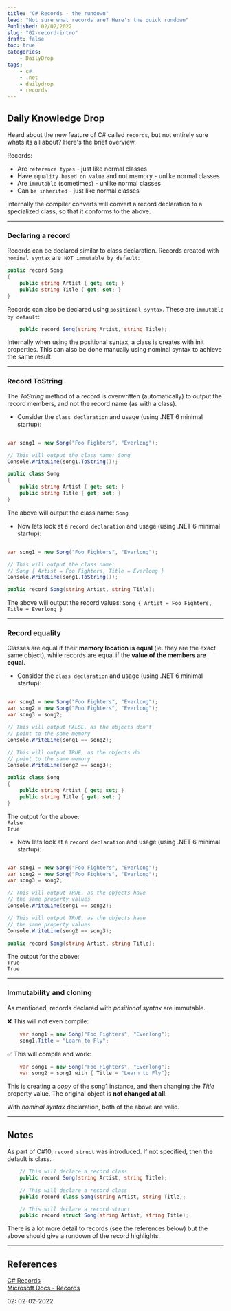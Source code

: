 ```yaml
---
title: "C# Records - the rundown"
lead: "Not sure what records are? Here's the quick rundown"
Published: 02/02/2022
slug: "02-record-intro"
draft: false
toc: true
categories:
    - DailyDrop
tags:
    - c#
    - .net
    - dailydrop
    - records
---
```


## Daily Knowledge Drop

Heard about the new feature of C# called `records`, but not entirely sure whats its all about? Here's the brief overview.

Records:
- Are `reference types` - just like normal classes
- Have `equality based on value` and not memory - unlike normal classes
- Are `immutable` (sometimes) - unlike normal classes
- Can `be inherited` - just like normal classes

Internally the compiler converts will convert a record declaration to a specialized class, so that it conforms to the above.

---

### Declaring a record

Records can be declared similar to class declaration. Records created with `nominal syntax` are` NOT immutable by default`:
``` csharp
public record Song
{
    public string Artist { get; set; }
    public string Title { get; set; }
}
```

Records can also be declared using `positional syntax`. These are `immutable by default`:
``` csharp
    public record Song(string Artist, string Title);
```

Internally when using the positional syntax, a class is creates with init properties. This can also be done manually using nominal syntax to achieve the same result. 

---

### Record ToString

The _ToString_ method of a record is overwritten (automatically) to output the record members, and not the record name (as with a class).

- Consider the `class declaration` and usage (using .NET 6 minimal startup):
``` csharp

var song1 = new Song("Foo Fighters", "Everlong");

// This will output the class name: Song
Console.WriteLine(song1.ToString());

public class Song
{  
    public string Artist { get; set; }
    public string Title { get; set; }
}
```

The above will output the class name: `Song`


- Now lets look at a `record declaration` and usage (using .NET 6 minimal startup):
``` csharp

var song1 = new Song("Foo Fighters", "Everlong");

// This will output the class name:
// Song { Artist = Foo Fighters, Title = Everlong }
Console.WriteLine(song1.ToString());

public record Song(string Artist, string Title);
```

The above will output the record values: `Song { Artist = Foo Fighters, Title = Everlong }`

---

### Record equality

Classes are equal if their **memory location is equal** (ie. they are the exact same object), while records are equal if the **value of the members are equal**.

- Consider the `class declaration` and usage (using .NET 6 minimal startup):
``` csharp

var song1 = new Song("Foo Fighters", "Everlong");
var song2 = new Song("Foo Fighters", "Everlong");
var song3 = song2;

// This will output FALSE, as the objects don't
// point to the same memory
Console.WriteLine(song1 == song2);

// This will output TRUE, as the objects do
// point to the same memory
Console.WriteLine(song2 == song3);

public class Song
{  
    public string Artist { get; set; }
    public string Title { get; set; }
}
```

The output for the above:  
`False`  
`True`

- Now lets look at a `record declaration` and usage (using .NET 6 minimal startup):
``` csharp

var song1 = new Song("Foo Fighters", "Everlong");
var song2 = new Song("Foo Fighters", "Everlong");
var song3 = song2;

// This will output TRUE, as the objects have
// the same property values
Console.WriteLine(song1 == song2);

// This will output TRUE, as the objects have
// the same property values
Console.WriteLine(song2 == song3);

public record Song(string Artist, string Title);
```

The output for the above:  
`True`  
`True`

---

### Immutability and cloning

As mentioned, records declared with _positional syntax_ are immutable.

❌ This will not even compile:
``` csharp
    var song1 = new Song("Foo Fighters", "Everlong");
    song1.Title = "Learn to Fly";
```

✅ This will compile and work:
``` csharp
    var song1 = new Song("Foo Fighters", "Everlong");
    var song2 = song1 with { Title = "Learn to Fly"};
```

This is creating a _copy_ of the song1 instance, and then changing the _Title_ property value. The original object is **not changed at all**.

With _nominal syntax_ declaration, both of the above are valid.

---

## Notes

As part of C#10, `record struct` was introduced. If not specified, then the default is class.

``` csharp
    // This will declare a record class
    public record Song(string Artist, string Title);

    // This will declare a record class
    public record class Song(string Artist, string Title);

    // This will declare a record struct
    public record struct Song(string Artist, string Title);
```

There is a lot more detail to records (see the references below) but the above should give a rundown of the record highlights.

---

## References
[C# Records](https://code-maze.com/csharp-records/)  
[Microsoft Docs - Records](https://docs.microsoft.com/en-us/dotnet/csharp/language-reference/builtin-types/record)

<?# DailyDrop ?>02: 02-02-2022<?#/ DailyDrop ?>
